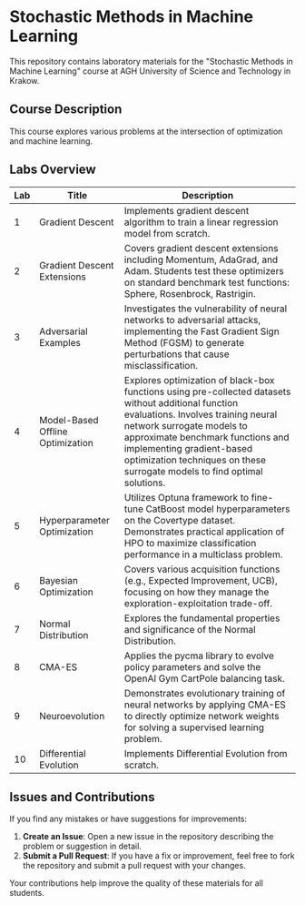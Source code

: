 # Stochastic Methods in Machine Learning

This repository contains laboratory materials for the "Stochastic Methods in Machine Learning" course at AGH University of Science and Technology in Krakow.

## Course Description

This course explores various problems at the intersection of optimization and machine learning.

## Labs Overview

| Lab | Title | Description |
|-----|-------|-------------|
| 1 | Gradient Descent | Implements gradient descent algorithm to train a linear regression model from scratch. |
| 2 | Gradient Descent Extensions | Covers gradient descent extensions including Momentum, AdaGrad, and Adam. Students test these optimizers on standard benchmark test functions: Sphere, Rosenbrock, Rastrigin. |
| 3 | Adversarial Examples | Investigates the vulnerability of neural networks to adversarial attacks, implementing the Fast Gradient Sign Method (FGSM) to generate perturbations that cause misclassification. |
| 4 | Model-Based Offline Optimization | Explores optimization of black-box functions using pre-collected datasets without additional function evaluations. Involves training neural network surrogate models to approximate benchmark functions and implementing gradient-based optimization techniques on these surrogate models to find optimal solutions. |
| 5 | Hyperparameter Optimization | Utilizes Optuna framework to fine-tune CatBoost model hyperparameters on the Covertype dataset. Demonstrates practical application of HPO to maximize classification performance in a multiclass problem. |
| 6 | Bayesian Optimization | Covers various acquisition functions (e.g., Expected Improvement, UCB), focusing on how they manage the exploration-exploitation trade-off. |
| 7 | Normal Distribution | Explores the fundamental properties and significance of the Normal Distribution. |
| 8 | CMA-ES | Applies the pycma library to evolve policy parameters and solve the OpenAI Gym CartPole balancing task. |
| 9 | Neuroevolution | Demonstrates evolutionary training of neural networks by applying CMA-ES to directly optimize network weights for solving a supervised learning problem. |
| 10 | Differential Evolution | Implements Differential Evolution from scratch. |

## Issues and Contributions

If you find any mistakes or have suggestions for improvements:

1. **Create an Issue**: Open a new issue in the repository describing the problem or suggestion in detail.
2. **Submit a Pull Request**: If you have a fix or improvement, feel free to fork the repository and submit a pull request with your changes.

Your contributions help improve the quality of these materials for all students.


